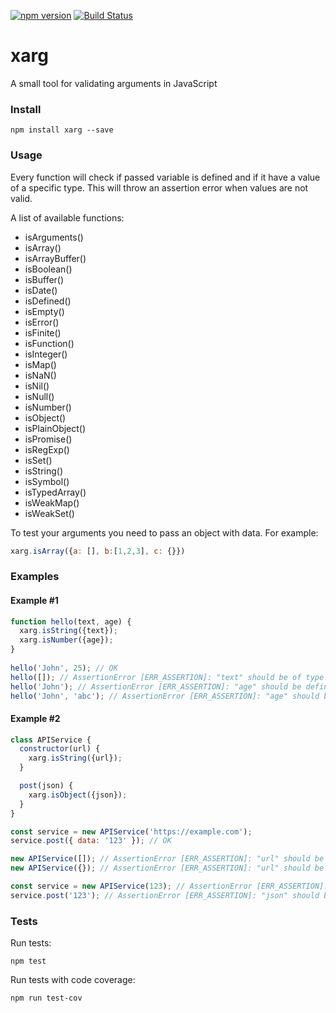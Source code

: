 [![npm version](https://badge.fury.io/js/xarg.svg)](https://badge.fury.io/js/xarg)
[![Build Status](https://travis-ci.org/audiowaves/xarg.svg?branch=master)](https://travis-ci.org/audiowaves/xarg)

# xarg

A small tool for validating arguments in JavaScript

### Install

`npm install xarg --save`

### Usage

Every function will check if passed variable is defined and if it have a value of a specific type. 
This will throw an assertion error when values are not valid.

A list of available functions:

* isArguments()
* isArray()
* isArrayBuffer()
* isBoolean()
* isBuffer()
* isDate()
* isDefined()
* isEmpty()
* isError()
* isFinite()
* isFunction()
* isInteger()
* isMap()
* isNaN()
* isNil()
* isNull()
* isNumber()
* isObject()
* isPlainObject()
* isPromise()
* isRegExp()
* isSet()
* isString()
* isSymbol()
* isTypedArray()
* isWeakMap()
* isWeakSet()

To test your arguments you need to pass an object with data. For example:

```js
xarg.isArray({a: [], b:[1,2,3], c: {}})
```

### Examples
#### Example #1

```js
function hello(text, age) {
  xarg.isString({text});
  xarg.isNumber({age});
}
  
hello('John', 25); // OK
hello([]); // AssertionError [ERR_ASSERTION]: "text" should be of type String, but got: object
hello('John'); // AssertionError [ERR_ASSERTION]: "age" should be defined
hello('John', 'abc'); // AssertionError [ERR_ASSERTION]: "age" should be of type Number, but got: string
```

#### Example #2

```js
class APIService {
  constructor(url) {
    xarg.isString({url});
  }

  post(json) {
    xarg.isObject({json});
  }
}

const service = new APIService('https://example.com');
service.post({ data: '123' }); // OK

new APIService([]); // AssertionError [ERR_ASSERTION]: "url" should be of type String, but got: object
new APIService({}); // AssertionError [ERR_ASSERTION]: "url" should be of type String, but got: object

const service = new APIService(123); // AssertionError [ERR_ASSERTION]: "age" should be of type Number, but got: string
service.post('123'); // AssertionError [ERR_ASSERTION]: "json" should be of type Object, but got: string

```

### Tests

Run tests:

`npm test`

Run tests with code coverage:

`npm run test-cov`
